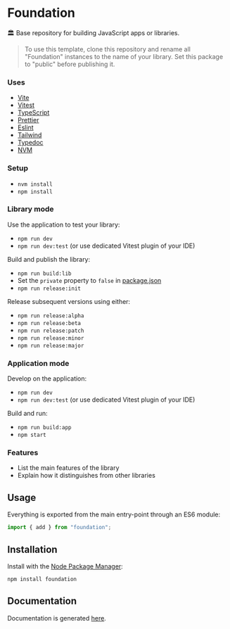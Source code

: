 # Foundation

🏛️ Base repository for building JavaScript apps or libraries.

<!-- Delete start -->

> To use this template, clone this repository and rename all "Foundation" instances to the name of your library.
> Set this package to "public" before publishing it.

### Uses

- [Vite](https://vitejs.dev)
- [Vitest](https://vitest.dev)
- [TypeScript](https://www.typescriptlang.org)
- [Prettier](https://prettier.io)
- [Eslint](https://eslint.org)
- [Tailwind](https://tailwindcss.com)
- [Typedoc](https://typedoc.org)
- [NVM](https://github.com/nvm-sh/nvm)

### Setup

- `nvm install`
- `npm install`

### Library mode

Use the application to test your library:

- `npm run dev`
- `npm run dev:test` (or use dedicated Vitest plugin of your IDE)

Build and publish the library:

- `npm run build:lib`
- Set the `private` property to `false` in [package.json](./package.json)
- `npm run release:init`

Release subsequent versions using either:

- `npm run release:alpha`
- `npm run release:beta`
- `npm run release:patch`
- `npm run release:minor`
- `npm run release:major`

### Application mode

Develop on the application:

- `npm run dev`
- `npm run dev:test` (or use dedicated Vitest plugin of your IDE)

Build and run:

- `npm run build:app`
- `npm start`

<!-- Delete end -->

### Features

- List the main features of the library
- Explain how it distinguishes from other libraries

## Usage

Everything is exported from the main entry-point through an ES6 module:

```js
import { add } from "foundation";
```

## Installation

Install with the [Node Package Manager](https://www.npmjs.com/package/foundation):

```bash
npm install foundation
```

## Documentation

Documentation is generated [here](doc/README.md).
